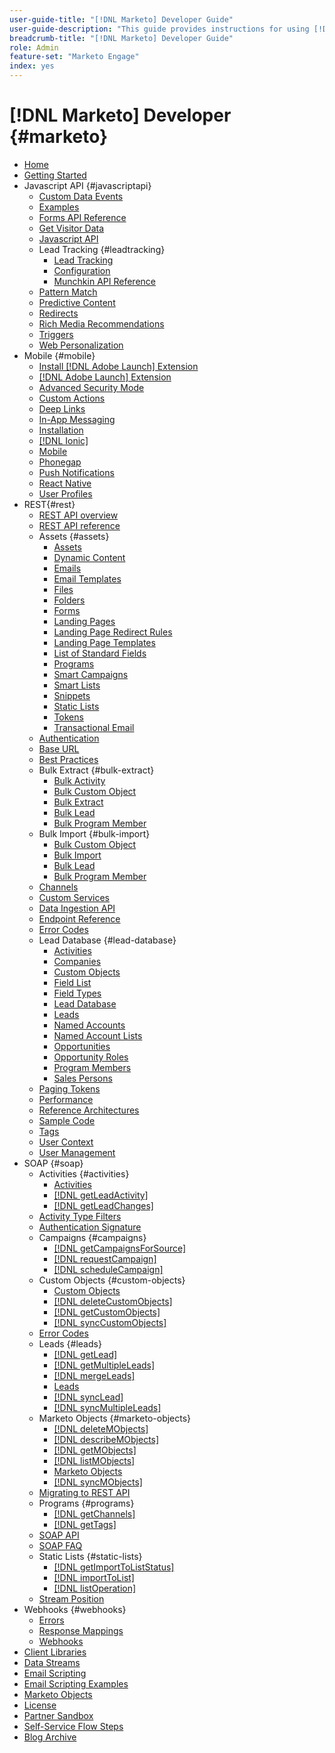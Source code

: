 ```yaml
---
user-guide-title: "[!DNL Marketo] Developer Guide"
user-guide-description: "This guide provides instructions for using [!DNL Marketo] APIs."
breadcrumb-title: "[!DNL Marketo] Developer Guide"
role: Admin
feature-set: "Marketo Engage"
index: yes
---
```


# [!DNL Marketo] Developer {#marketo}

- [Home](home.md)
- [Getting Started](getting-started.md)
- Javascript API {#javascriptapi}
  - [Custom Data Events](javascript-api/custom-data-events.md)
  - [Examples](javascript-api/examples.md)
  - [Forms API Reference](javascript-api/forms-api-reference.md)
  - [Get Visitor Data](javascript-api/get-visitor-data.md)
  - [Javascript API](javascript-api/javascript-api.md)
  - Lead Tracking {#leadtracking}
    - [Lead Tracking](javascript-api/lead-tracking.md)
    - [Configuration](javascript-api/configuration.md)
    - [Munchkin API Reference](javascript-api/api-reference.md)
  - [Pattern Match](javascript-api/pattern-match.md)
  - [Predictive Content](javascript-api/predictive-content.md)
  - [Redirects](javascript-api/redirect.md)
  - [Rich Media Recommendations](javascript-api/rich-media-recommendation.md)
  - [Triggers](javascript-api/triggers.md)
  - [Web Personalization](javascript-api/web-personalization.md)
- Mobile {#mobile}
  - [Install [!DNL Adobe Launch] Extension](mobile/adobe-launch-extension-installation.md)
  - [[!DNL Adobe Launch] Extension](mobile/adobe-launch-extension.md)
  - [Advanced Security Mode](mobile/advanced-security-access-mode.md)
  - [Custom Actions](mobile/custom-actions.md)
  - [Deep Links](mobile/enabling-deep-links-in-your-app.md)
  - [In-App Messaging](mobile/in-app-messages.md)
  - [Installation](mobile/installation.md)
  - [[!DNL Ionic]](mobile/ionic.md)
  - [Mobile](mobile/mobile.md)
  - [Phonegap](mobile/phonegap.md)
  - [Push Notifications](mobile/push-notifications.md)
  - [React Native](mobile/react-native.md)
  - [User Profiles](mobile/user-profiles.md)
- REST{#rest}
  - [REST API overview](rest-api/rest-api.md)
  - [REST API reference](https://developer.adobe.com/marketo-apis/)
  - Assets {#assets}
    - [Assets](rest-api/assets.md)
    - [Dynamic Content](rest-api/dynamic-content.md)
    - [Emails](rest-api/emails.md)
    - [Email Templates](rest-api/email-templates.md)
    - [Files](rest-api/files.md)
    - [Folders](rest-api/folders.md)
    - [Forms](rest-api/forms.md)
    - [Landing Pages](rest-api/landing-pages.md)
    - [Landing Page Redirect Rules](rest-api/landing-page-redirect-rules.md)
    - [Landing Page Templates](rest-api/landing-page-templates.md)
    - [List of Standard Fields](rest-api/list-of-standard-fields.md)
    - [Programs](rest-api/programs.md)
    - [Smart Campaigns](rest-api/smart-campaigns.md)
    - [Smart Lists](rest-api/smart-lists.md)
    - [Snippets](rest-api/snippets.md)
    - [Static Lists](rest-api/static-lists.md)
    - [Tokens](rest-api/tokens.md)
    - [Transactional Email](rest-api/transactional-email.md)
  - [Authentication](rest-api/authentication.md)
  - [Base URL](rest-api/base-url.md)
  - [Best Practices](rest-api/marketo-integration-best-practices.md)
  - Bulk Extract {#bulk-extract}
    - [Bulk Activity](rest-api/bulk-activity-extract.md)
    - [Bulk Custom Object](rest-api/bulk-custom-object-extract.md)
    - [Bulk Extract](rest-api/bulk-extract.md)
    - [Bulk Lead](rest-api/bulk-lead-extract.md)
    - [Bulk Program Member](rest-api/bulk-program-member-extract.md)
  - Bulk Import {#bulk-import}
    - [Bulk Custom Object](rest-api/bulk-custom-object-import.md)
    - [Bulk Import](rest-api/bulk-import.md)
    - [Bulk Lead](rest-api/bulk-lead-import.md)
    - [Bulk Program Member](rest-api/bulk-program-member-import.md)
  - [Channels](rest-api/channels.md)
  - [Custom Services](rest-api/custom-services.md)
  - [Data Ingestion API](rest-api/data-ingestion.md)
  - [Endpoint Reference](rest-api/endpoint-reference.md)
  - [Error Codes](rest-api/error-codes.md)
  - Lead Database {#lead-database}
    - [Activities](rest-api/activities.md)
    - [Companies](rest-api/companies.md)
    - [Custom Objects](rest-api/custom-objects.md)
    - [Field List](rest-api/fields.md)
    - [Field Types](rest-api/field-types.md)
    - [Lead Database](rest-api/lead-database.md)
    - [Leads](rest-api/leads.md)
    - [Named Accounts](rest-api/named-accounts.md)
    - [Named Account Lists](rest-api/named-account-lists.md)
    - [Opportunities](rest-api/opportunities.md)
    - [Opportunity Roles](rest-api/opportunity-roles.md)
    - [Program Members](rest-api/program-members.md)
    - [Sales Persons](rest-api/sales-persons.md)
  - [Paging Tokens](rest-api/paging-tokens.md)
  - [Performance](rest-api/performance.md)
  - [Reference Architectures](rest-api/reference-architectures.md)
  - [Sample Code](https://github.com/Marketo/REST-Sample-Code)
  - [Tags](rest-api/tags.md)
  - [User Context](rest-api/user-context.md)
  - [User Management](rest-api/user-management.md)
- SOAP {#soap}
  - Activities {#activities}
    - [Activities](soap-api/activities.md)
    - [[!DNL getLeadActivity]](soap-api/getleadactivity.md)
    - [[!DNL getLeadChanges]](soap-api/getleadchanges.md)
  - [Activity Type Filters](soap-api/activity-type-filters.md)
  - [Authentication Signature](soap-api/authentication-signature.md)
  - Campaigns {#campaigns}
    - [[!DNL getCampaignsForSource]](soap-api/getcampaignsforsource.md)
    - [[!DNL requestCampaign]](soap-api/requestcampaign.md)
    - [[!DNL scheduleCampaign]](soap-api/schedulecampaign.md)
  - Custom Objects {#custom-objects}
    - [Custom Objects](soap-api/custom-objects.md)
    - [[!DNL deleteCustomObjects]](soap-api/deletecustomobjects.md)
    - [[!DNL getCustomObjects]](soap-api/getcustomobjects.md)
    - [[!DNL syncCustomObjects]](soap-api/synccustomobjects.md)
  - [Error Codes](soap-api/error-codes.md)
  - Leads {#leads}
    - [[!DNL getLead]](soap-api/getlead.md)
    - [[!DNL getMultipleLeads]](soap-api/getmultipleleads.md)
    - [[!DNL mergeLeads]](soap-api/mergeleads.md)
    - [Leads](soap-api/leads.md)
    - [[!DNL syncLead]](soap-api/synclead.md)
    - [[!DNL syncMultipleLeads]](soap-api/syncmultipleleads.md)
  - Marketo Objects {#marketo-objects}
    - [[!DNL deleteMObjects]](soap-api/deletemobjects.md)
    - [[!DNL describeMObjects]](soap-api/describemobject.md)
    - [[!DNL getMObjects]](soap-api/getmobjects.md)
    - [[!DNL listMObjects]](soap-api/listmobjects.md)
    - [Marketo Objects](soap-api/marketo-objects.md)
    - [[!DNL syncMObjects]](soap-api/syncmobjects.md)
  - [Migrating to REST API](soap-api/migration.md)
  - Programs {#programs}
    - [[!DNL getChannels]](soap-api/getchannels.md)
    - [[!DNL getTags]](soap-api/gettags.md)
  - [SOAP API](soap-api/soap-api.md)
  - [SOAP FAQ](soap-api/soap-faq.md)
  - Static Lists {#static-lists}
    - [[!DNL getImportToListStatus]](soap-api/getimporttoliststatus.md)
    - [[!DNL importToList]](soap-api/importtolist.md)
    - [[!DNL listOperation]](soap-api/listoperation.md)
  - [Stream Position](soap-api/stream-position.md)
- Webhooks {#webhooks}
  - [Errors](webhooks/errors.md)
  - [Response Mappings](webhooks/response-mappings.md)
  - [Webhooks](webhooks/webhooks.md)
- [Client Libraries](https://github.com/Marketo/Community-Supported-Client-Libraries)
- [Data Streams](https://developer.adobe.com/events/docs/guides/using/marketo/marketo-data-streams)
- [Email Scripting](email-scripting.md)
- [Email Scripting Examples](examples.md)
- [Marketo Objects](marketo-objects.md )
- [License](api-license.md)
- [Partner Sandbox](partner-sandbox.md)
- [Self-Service Flow Steps](self-service-flow-steps.md)
- [Blog Archive](blog.md)
